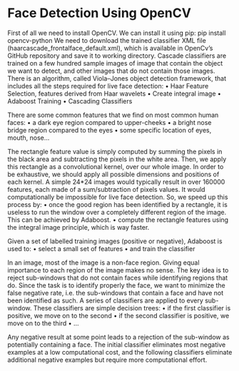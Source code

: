 # Face Detection Using OpenCV
First of all we need to install OpenCV. We can install it using pip:
                                              pip install opencv-python
We need to download the trained classifier XML file (haarcascade_frontalface_default.xml), which is available in OpenCv’s GitHub repository and save it to working directory.
Cascade classifiers are trained on a few hundred sample images of image that contain the object we want to detect, and other images that do not contain those images.
There is an algorithm, called Viola–Jones object detection framework, that includes all the steps required for live face detection:
•	Haar Feature Selection, features derived from Haar wavelets
•	Create integral image
•	Adaboost Training
•	Cascading Classifiers

There are some common features that we find on most common human faces:
•	a dark eye region compared to upper-cheeks
•	a bright nose bridge region compared to the eyes
•	some specific location of eyes, mouth, nose…

The rectangle feature value is simply computed by summing the pixels in the black area and subtracting the pixels in the white area.
Then, we apply this rectangle as a convolutional kernel, over our whole image. In order to be exhaustive, we should apply all possible dimensions and positions of each kernel. A simple 24*24 images would typically result in over 160000 features, each made of a sum/subtraction of pixels values. It would computationally be impossible for live face detection. So, we speed up this process by:
•	once the good region has been identified by a rectangle, it is useless to run the window over a completely different region of the image. This can be achieved by Adaboost.
•	compute the rectangle features using the integral image principle, which is way faster.

Given a set of labelled training images (positive or negative), Adaboost is used to:
•	select a small set of features
•	and train the classifier

In an image, most of the image is a non-face region. Giving equal importance to each region of the image makes no sense.
The key idea is to reject sub-windows that do not contain faces while identifying regions that do.
Since the task is to identify properly the face, we want to minimize the false negative rate, i.e. the sub-windows that contain a face and have not been identified as such.
A series of classifiers are applied to every sub-window. These classifiers are simple decision trees:
•	if the first classifier is positive, we move on to the second
•	if the second classifier is positive, we move on to the third
•	…

Any negative result at some point leads to a rejection of the sub-window as potentially containing a face. The initial classifier eliminates most negative examples at a low computational cost, and the following classifiers eliminate additional negative examples but require more computational effort.


